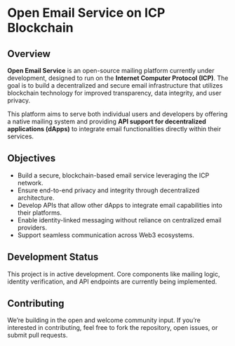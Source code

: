 # Open Email Service on ICP Blockchain

## Overview

**Open Email Service** is an open-source mailing platform currently under development, designed to run on the **Internet Computer Protocol (ICP)**. The goal is to build a decentralized and secure email infrastructure that utilizes blockchain technology for improved transparency, data integrity, and user privacy.

This platform aims to serve both individual users and developers by offering a native mailing system and providing **API support for decentralized applications (dApps)** to integrate email functionalities directly within their services.

## Objectives

- Build a secure, blockchain-based email service leveraging the ICP network.  
- Ensure end-to-end privacy and integrity through decentralized architecture.  
- Develop APIs that allow other dApps to integrate email capabilities into their platforms.  
- Enable identity-linked messaging without reliance on centralized email providers.  
- Support seamless communication across Web3 ecosystems.

## Development Status

This project is in active development. Core components like mailing logic, identity verification, and API endpoints are currently being implemented.

## Contributing

We’re building in the open and welcome community input. If you’re interested in contributing, feel free to fork the repository, open issues, or submit pull requests.
